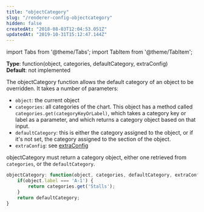 ```yaml
---
title: "objectCategory"
slug: "/renderer-config-objectcategory"
hidden: false
createdAt: "2018-08-03T12:04:53.051Z"
updatedAt: "2019-10-31T15:12:47.144Z"
---
```


import Tabs from '@theme/Tabs';
import TabItem from '@theme/TabItem';

**Type**: function(object, categories, defaultCategory, extraConfig)  
**Default**: not implemented  

The objectCategory function allows the default category of an object to be overridden. It takes a number of parameters:

* `object`: the current object
* `categories`: all categories of the chart. This object has a method called `categories.get(categoryKeyOrLabel)`, which takes a category key or label as a parameter, and which returns a category object based on that input.
* `defaultCategory`: this is either the category assigned to the object, or if it's not set, the category assigned to the section of the object.
* `extraConfig`: see [extraConfig](renderer-config-extraconfig) 

objectCategory must return a category object, either one retrieved from `categories`, or the `defaultCategory`.

```javascript
objectCategory: function(object, categories, defaultCategory, extraConfig) {
    if(object.label === 'A-1') {
        return categories.get('Stalls');
    }
    return defaultCategory;
}
```
